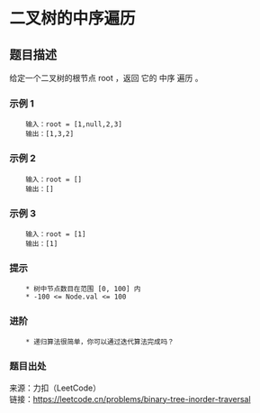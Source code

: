 # 二叉树的中序遍历

## 题目描述

给定一个二叉树的根节点 root ，返回 它的 中序 遍历 。

### 示例 1

```text
    输入：root = [1,null,2,3]
    输出：[1,3,2]
```

### 示例 2

```text
    输入：root = []
    输出：[]
```

### 示例 3

```text
    输入：root = [1]
    输出：[1]
```

### 提示

```text
    * 树中节点数目在范围 [0, 100] 内
    * -100 <= Node.val <= 100
```

### 进阶

```text
    * 递归算法很简单，你可以通过迭代算法完成吗？
```

### 题目出处

来源：力扣（LeetCode）  
链接：<https://leetcode.cn/problems/binary-tree-inorder-traversal>
